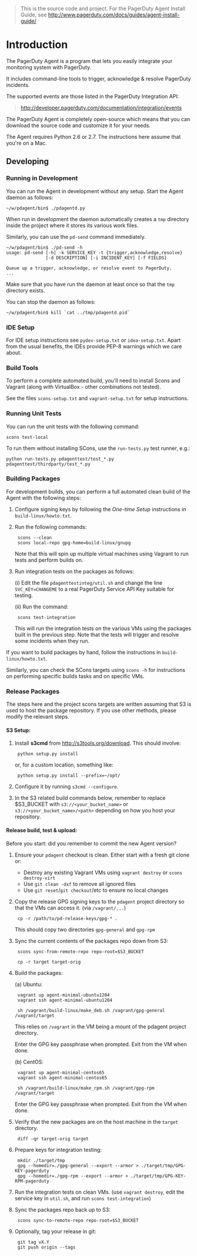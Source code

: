 
> This is the source code and project. For the PagerDuty Agent Install Guide,
> see http://www.pagerduty.com/docs/guides/agent-install-guide/

# Introduction

The PagerDuty Agent is a program that lets you easily integrate your monitoring
system with PagerDuty.

It includes command-line tools to trigger, acknowledge & resolve PagerDuty
incidents.

The supported events are those listed in the PagerDuty Integration API:

> <http://developer.pagerduty.com/documentation/integration/events>

The PagerDuty Agent is completely open-source which means that you can download
the source code and customize it for your needs.

The Agent requires Python 2.6 or 2.7. The instructions here assume that you're
on a Mac.


## Developing

### Running in Development

You can run the Agent in development without any setup. Start the Agent daemon
as follows:

    ~/w/pdagent/bin$ ./pdagentd.py

When run in development the daemon automatically creates a `tmp` directory
inside the project where it stores its various work files.

Similarly, you can use the `pd-send` command immediately.

```
~/w/pdagent/bin$ ./pd-send -h
usage: pd-send [-h] -k SERVICE_KEY -t {trigger,acknowledge,resolve}
               [-d DESCRIPTION] [-i INCIDENT_KEY] [-f FIELDS]

Queue up a trigger, acknowledge, or resolve event to PagerDuty.
...
```

Make sure that you have run the daemon at least once so that the `tmp`
directory exists.

You can stop the daemon as follows:

    ~/w/pdagent/bin$ kill `cat ../tmp/pdagentd.pid`


### IDE Setup

For IDE setup instructions see `pydev-setup.txt` or `idea-setup.txt`. Apart
from the usual benefits, the IDEs provide PEP-8 warnings which we care about.


### Build Tools

To perform a complete automated build, you'll need to install Scons and Vagrant
(along with VirtualBox - other combinations not tested).

See the files `scons-setup.txt` and `vagrant-setup.txt` for setup instructions.


### Running Unit Tests

You can run the unit tests with the following command:

    scons test-local

To run them without installing SCons, use the `run-tests.py` test runner, e.g.:

    python run-tests.py pdagenttest/test_*.py pdagenttest/thirdparty/test_*.py


### Building Packages

For development builds, you can perform a full automated clean build of the
Agent with the following steps:

1. Configure signing keys by following the _One-time Setup_ instructions in
`build-linux/howto.txt`.

2. Run the following commands:

        scons --clean
        scons local-repo gpg-home=build-linux/gnupg

    Note that this will spin up multiple virtual machines using Vagrant to run
    tests and perform builds on.

3. Run integration tests on the packages as follows:

    (i) Edit the file `pdagenttestinteg/util.sh` and change the line
    `SVC_KEY=CHANGEME` to a real PagerDuty Service API Key suitable for testing.

    (ii) Run the command:

        scons test-integration

    This will run the integration tests on the various VMs using the packages
    built in the previous step. Note that the tests will trigger and resolve
    some incidents when they run.


If you want to build packages by hand, follow the instructions in
`build-linux/howto.txt`.

Similarly, you can check the SCons targets using `scons -h` for instructions on
performing specific builds tasks and on specific VMs.

### Release Packages

The steps here and the project scons targets are written assuming that S3 is
used to host the package repository. If you use other methods, please modify
the relevant steps.


#### S3 Setup:

1. Install **s3cmd** from http://s3tools.org/download. This should involve:

        python setup.py install

    or, for a custom location, something like:

        python setup.py install --prefix=~/opt/

2. Configure it by running `s3cmd --configure`.

3. In the S3 related build commands below, remember to replace $S3_BUCKET with
`s3://<your_bucket_name>` or `s3://<your_bucket_name>/<path>` depending on how
you host your repository.


#### Release build, test & upload:

Before you start: did you remember to commit the new Agent version?

1. Ensure your `pdagent` checkout is clean. Either start with a fresh git clone
or:
    - Destroy any existing Vagrant VMs using `vagrant destroy` or `scons
destroy-virt`
    - Use `git clean -dxf` to remove all ignored files
    - Use `git reset`/`git checkout`/etc to ensure no local changes


2. Copy the release GPG signing keys to the `pdagent` project directory so that
the VMs can access it. (via `/vagrant/...`)

        cp -r /path/to/pd-release-keys/gpg-* .

    This should copy two directories `gpg-general` and `gpg-rpm`


3. Sync the current contents of the packages repo down from S3:

        scons sync-from-remote-repo repo-root=$S3_BUCKET

        cp -r target target-orig


4. Build the packages:

    (a) Ubuntu:

        vagrant up agent-minimal-ubuntu1204
        vagrant ssh agent-minimal-ubuntu1204

        sh /vagrant/build-linux/make_deb.sh /vagrant/gpg-general /vagrant/target

    This relies on `/vagrant` in the VM being a mount of the pdagent project
    directory.

    Enter the GPG key passphrase when prompted. Exit from the VM when done.

    (b) CentOS:

        vagrant up agent-minimal-centos65
        vagrant ssh agent-minimal-centos65

        sh /vagrant/build-linux/make_rpm.sh /vagrant/gpg-rpm /vagrant/target

    Enter the GPG key passphrase when prompted. Exit from the VM when done.


5. Verify that the new packages are on the host machine in the `target`
directory.

        diff -qr target-orig target


6. Prepare keys for integration testing:

        mkdir ./target/tmp
        gpg --homedir=./gpg-general --export --armor > ./target/tmp/GPG-KEY-pagerduty
        gpg --homedir=./gpg-rpm --export --armor > ./target/tmp/GPG-KEY-RPM-pagerduty


7. Run the integration tests on clean VMs. (use `vagrant destroy`, edit the
service key in `util.sh`, and run `scons test-integration`)



8. Sync the packages repo back up to S3:

        scons sync-to-remote-repo repo-root=$S3_BUCKET


9. Optionally, tag your release in git:

        git tag vX.Y
        git push origin --tags
